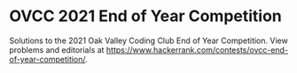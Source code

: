 # OVCC 2021 End of Year Competition
Solutions to the 2021 Oak Valley Coding Club End of Year Competition. View problems and editorials at https://www.hackerrank.com/contests/ovcc-end-of-year-competition/.

